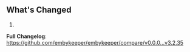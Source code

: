 ## What's Changed

1.

**Full Changelog**: https://github.com/embykeeper/embykeeper/compare/v0.0.0...v3.2.35
